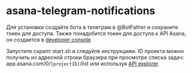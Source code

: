 # asana-telegram-notifications

Для установки создайте бота в телеграм в @BotFather и сохраните токен для доступа.
Также понадобится токен для доступа к API Asana, он создается в [developer console](https://app.asana.com/0/developer-console)

Запустите скрипт start.sh и следуйте инструкциям. ID проекта можно получить из адресной строки браузера при просмотре списка задач:
app.asana.com/0/`[projectID]`/list или используя [API explorer](https://developers.asana.com/explorer)
